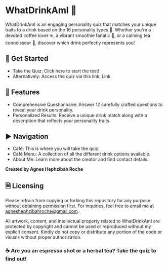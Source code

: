 # WhatDrinkAmI 🍹
WhatDrinkAmI is an engaging personality quiz that matches your unique traits to a drink based on the 16 personality types 🧠. Whether you're a devoted coffee lover ☕, a vibrant smoothie fanatic 🥤, or a calming tea connoisseur 🍵, discover which drink perfectly represents you!

## 📝 Get Started
- Take the Quiz: Click here to start the test!
- Alternatively: Access the quiz via this link: Link

## 🚀 Features
- Comprehensive Questionnaire: Answer 12 carefully crafted questions to reveal your drink personality.
- Personalized Results: Receive a unique drink match along with a description that reflects your personality traits.

## ▶️ Navigation
- Café: This is where you will take the quiz.
- Café Menu: A collection of all the different drink options available.
- About Me: Learn more about the creator and find contact details.

**Created by Agnes Hephzibah Roche**

## 🗎 Licensing
Please refrain from copying or forking this repository for any purpose without obtaining permission first. For inquiries, feel free to email me at agneshephzibahroche@gmail.com.

All artwork, content, and intellectual property related to WhatDrinkAmI are protected by copyright and cannot be used or reproduced without my explicit consent. Kindly do not copy or distribute any portion of the code or visuals without proper authorization.

### ☕ Are you an espresso shot or a herbal tea? Take the quiz to find out!
